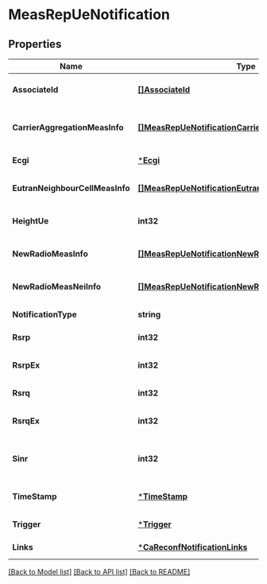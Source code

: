 # MeasRepUeNotification

## Properties
Name | Type | Description | Notes
------------ | ------------- | ------------- | -------------
**AssociateId** | [**[]AssociateId**](AssociateId.md) | 0 to N identifiers to associate the event for a specific UE or flow. | [optional] [default to null]
**CarrierAggregationMeasInfo** | [**[]MeasRepUeNotificationCarrierAggregationMeasInfo**](MeasRepUeNotification_carrierAggregationMeasInfo.md) | This parameter can be repeated to contain information of all the carriers assign for Carrier Aggregation up to M. | [optional] [default to null]
**Ecgi** | [***Ecgi**](Ecgi.md) |  | [default to null]
**EutranNeighbourCellMeasInfo** | [**[]MeasRepUeNotificationEutranNeighbourCellMeasInfo**](MeasRepUeNotification_eutranNeighbourCellMeasInfo.md) | This parameter can be repeated to contain information of all the neighbouring cells up to N. | [optional] [default to null]
**HeightUe** | **int32** | Indicates height of the UE in meters relative to the sea level as defined in ETSI TS 136.331 [i.7]. | [optional] [default to null]
**NewRadioMeasInfo** | [**[]MeasRepUeNotificationNewRadioMeasInfo**](MeasRepUeNotification_newRadioMeasInfo.md) | 5G New Radio secondary serving cells measurement information. | [optional] [default to null]
**NewRadioMeasNeiInfo** | [**[]MeasRepUeNotificationNewRadioMeasNeiInfo**](MeasRepUeNotification_newRadioMeasNeiInfo.md) | Measurement quantities concerning the 5G NR neighbours. | [optional] [default to null]
**NotificationType** | **string** | Shall be set to \&quot;MeasRepUeNotification\&quot;. | [default to null]
**Rsrp** | **int32** | Reference Signal Received Power as defined in ETSI TS 136 214 [i.5]. | [default to null]
**RsrpEx** | **int32** | Extended Reference Signal Received Power, with value mapping defined in ETSI TS 136 133 [i.16]. | [optional] [default to null]
**Rsrq** | **int32** | Reference Signal Received Quality as defined in ETSI TS 136 214 [i.5]. | [default to null]
**RsrqEx** | **int32** | Extended Reference Signal Received Quality, with value mapping defined in ETSI TS 136 133 [i.16]. | [optional] [default to null]
**Sinr** | **int32** | Reference Signal \&quot;Signal to Interference plus Noise Ratio\&quot;, with value mapping defined in ETSI TS 136 133 [i.16]. | [optional] [default to null]
**TimeStamp** | [***TimeStamp**](TimeStamp.md) |  | [optional] [default to null]
**Trigger** | [***Trigger**](Trigger.md) |  | [default to null]
**Links** | [***CaReconfNotificationLinks**](CaReconfNotification__links.md) |  | [default to null]

[[Back to Model list]](../README.md#documentation-for-models) [[Back to API list]](../README.md#documentation-for-api-endpoints) [[Back to README]](../README.md)


